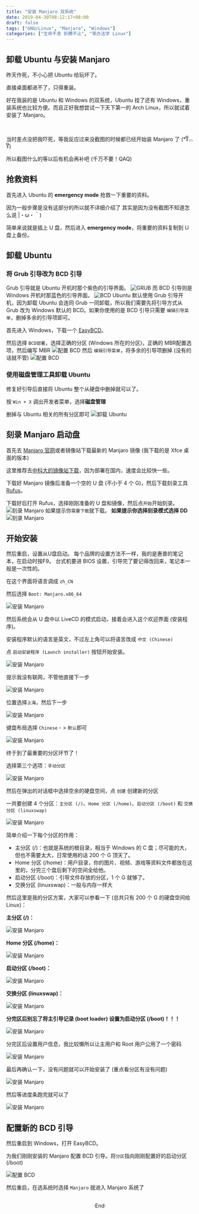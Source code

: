```yaml
---
title: "安装 Manjaro 双系统"
date: 2019-04-30T08:12:17+08:00
draft: false
tags: ["GNU/Linux", "Manjaro", "Windows"]
categories: ["生命不息 折腾不止", "笨办法学 Linux"]
---
```

<!-- 
![](https://mogeko.github.io/blog-images/r/059/)
<span class="spoiler" ></span>
&emsp;&emsp;
 -->

## 卸载 Ubuntu 与安装 Manjaro

昨天作死，不小心把 Ubuntu 给玩坏了。

直接桌面都进不了，只得重装。

好在我装的是 Ubuntu 和 Windows 的双系统，Ubuntu 挂了还有 Windows，重装系统也比较方便。而且正好我想尝试一下天下第一的 Arch Linux，所以就试着安装了 Manjaro。

<br>

当时差点没把我吓死，等我反应过来没截图的时候都已经开始装 Manjaro 了 (*꒦ິ⌓꒦ີ)

所以截图什么的等以后有机会再补吧 (千万不要！QAQ)

## 抢救资料

首先进入 Ubuntu 的 **emergency mode** 抢救一下重要的资料。

因为一般步骤是没有这部分的所以就不详细介绍了 其实是因为没有截图不知道怎么说 |・ω・｀)

简单来说就是插上 U 盘，然后进入 **emergency mode**，将重要的资料复制到 U 盘上备份。

## 卸载 Ubuntu

### 将 Grub 引导改为 BCD 引导

Grub 引导就是 Ubuntu 开机时那个紫色的引导界面。
![GRUB](https://mogeko.github.io/blog-images/r/059/grub.jpg)
而 BCD 引导则是Windows 开机时那蓝色的引导界面。
![BCD](https://mogeko.github.io/blog-images/r/059/bcd.jpg)
Ubuntu 默认使用 Grub 引导开机，因为卸载 Ubuntu 会连同 Grub 一同卸载，所以我们需要先将引导方式从 Grub 改为 Windows 默认的 BCD。如果你使用的是 BCD 引导只需要 `编辑引导菜单`，删掉多余的引导项即可。

首先进入 Windows，下载一个 [EasyBCD](https://neosmart.net/EasyBCD/)。

然后选择 `BCD部署`，选择正确的分区 (Windows 所在的分区)，正确的 MBR配置选项，然后编写 MBR
![配置 BCD](https://mogeko.github.io/blog-images/r/059/setting-bcd_1.png)
然后 `编辑引导菜单`，将多余的引导项删掉 (没有的话就不管)
![配置 BCD](https://mogeko.github.io/blog-images/r/059/setting-bcd_2.png)

### 使用磁盘管理工具卸载 Ubuntu

修复好引导后直接将 Ubuntu 整个从硬盘中删掉就可以了。

按 `Win + X` 调出开发者菜单，选择**磁盘管理**

删掉与 Ubuntu 相关的所有分区即可
![卸载 Ubuntu](https://mogeko.github.io/blog-images/r/059/remove-ubuntu.png)

## 刻录 Manjaro 启动盘

首先去 [Manjaro 官网](https://manjaro.org)或者镜像站下载最新的 Manjaro 镜像 (我下载的是 Xfce 桌面的版本)

这里推荐去[中科大的镜像站下载](https://mirrors.ustc.edu.cn/manjaro-cd/)，因为部署在国内，速度会比较快一些。

下载好 Manjaro 镜像后准备一个空的 U 盘 (不小于 4 个 G)，然后下载刻录工具 [Rufus](https://rufus.ie)。

下载好后打开 Rufus，选择刚刚准备的 U 盘和镜像，然后点`开始`开始刻录。
![刻录 Manjaro](https://mogeko.github.io/blog-images/r/059/burn-manjaro.png)
如果提示你`需要下载`就下载。
**如果提示你选择刻录模式选择 DD**
![刻录 Manjaro](https://mogeko.github.io/blog-images/r/059/dd-mode.png)

## 开始安装

然后重启，设置从U盘启动。 每个品牌的设置方法不一样，我的是惠普的笔记本，在启动时按F9。 台式机要进 BIOS 设置，引导完了要记得改回来，笔记本一般是一次性的。

在这个界面将语言调成 `zh_CN`

然后选择 `Boot: Manjaro.x86_64`

![安装 Manjaro](https://mogeko.github.io/blog-images/r/059/install_1.png)

然后系统会从 U 盘中以 LiveCD 的模式启动，接着会进入这个欢迎界面 (安装程序)。

安装程序默认的语言是英文，不过左上角可以将语言改成 `中文 (Chinese)`

点 `启动安装程序 (Launch installer)` 按钮开始安装。

![安装 Manjaro](https://mogeko.github.io/blog-images/r/059/install_2.png)

提示我没有联网，不管他直接下一步

![安装 Manjaro](https://mogeko.github.io/blog-images/r/059/install_3.jpg)

位置选择`上海`，然后下一步

![安装 Manjaro](https://mogeko.github.io/blog-images/r/059/install_4.jpg)

键盘布局选择 `Chinese` - > `默认`即可

![安装 Manjaro](https://mogeko.github.io/blog-images/r/059/install_5.jpg)

终于到了最重要的分区环节了！

选择第三个选项：`手动分区`

![安装 Manjaro](https://mogeko.github.io/blog-images/r/059/install_6.png)

然后在弹出的对话框中选择空余的硬盘空间，点 `创建` 创建新的分区

一共要创建 4 个分区：`主分区 (/)`、`Home 分区 (/home)`、`启动分区 (/boot)` 和 `交换分区 (linuxswap)`

![安装 Manjaro](https://mogeko.github.io/blog-images/r/059/install_7.png)

简单介绍一下每个分区的作用：

- 主分区 (/)：也就是系统的根目录，相当于 Windows 的 C 盘；尽可能的大，但也不需要太大，日常使用的话 200 个 G 顶天了。
- Home 分区 (/home)：用户目录，你的图片、视频、游戏等资料文件都放在这里的，分完三个盘后剩下的空间全给他。
- 启动分区 (/boot)：引导文件存放的分区，1 个 G 就够了。
- 交换分区 (linuxswap)：一般与内存一样大

然后这里是我的分区方案，大家可以参看一下 (总共只有 200 个 G 的硬盘空间给 Linux)：

**主分区 (/)：**

![安装 Manjaro](https://mogeko.github.io/blog-images/r/059/install_7.1.jpg)

**Home 分区 (/home)：**

![安装 Manjaro](https://mogeko.github.io/blog-images/r/059/install_7.2.jpg)

**启动分区 (/boot)：**

![安装 Manjaro](https://mogeko.github.io/blog-images/r/059/install_7.3.jpg)

**交换分区 (linuxswap)：**

![安装 Manjaro](https://mogeko.github.io/blog-images/r/059/install_7.4.jpg)

**分完区后别忘了将主引导记录 (boot loader) 设置为启动分区 (/boot)！！！**

![安装 Manjaro](https://mogeko.github.io/blog-images/r/059/install_7.5.png)

分完区后设置用户信息，我比较懒所以让主用户和 Root 用户公用了一个密码

![安装 Manjaro](https://mogeko.github.io/blog-images/r/059/install_8.jpg)

最后再确认一下，没有问题就可以开始安装了 (重点看分区有没有问题)

![安装 Manjaro](https://mogeko.github.io/blog-images/r/059/install_9.jpg)

然后等进度条跑完就可以了

![安装 Manjaro](https://mogeko.github.io/blog-images/r/059/install_10.jpg)

## 配置新的 BCD 引导

然后重启到 Windows，打开 EasyBCD。

为我们刚刚安装的 Manjaro 配置 BCD 引导。将`分区`指向刚刚配置好的启动分区 (/boot)

![配置 BCD](https://mogeko.github.io/blog-images/r/059/setting-new-bcd.png)

然后重启，在选系统时选择 `Manjaro` 就进入 Manjaro 系统了





<br>

<center>  ·End·  </center>